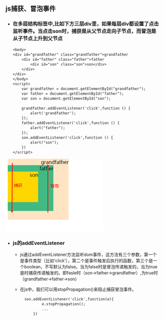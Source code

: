 ## js捕获、冒泡事件
  - ### 在多层结构标签中,比如下方三层div里，如果每层div都设置了点击监听事件。当点击son时，捕获是从父节点走向子节点，而冒泡是从子节点上升到父节点  

		<body>
		<div id="grandfather" class="grandfather">grandfather
		    <div id="father" class="father">father
		        <div id="son" class="son">son</div>
		    </div>
		</div>
		</body>
		<script>
		    var grandfather = document.getElementById("grandfather");
		    var father = document.getElementById("father");
		    var son = document.getElementById("son");
		
		    grandfather.addEventListener('click',function () {
		        alert('grandfather');
		    });
		    father.addEventListener('click',function () {
		        alert("father");
		    });
		    son.addEventListener('click',function () {
		        alert("son");
		    })
		</script>
![图片](../images/js事件冒泡.png)

  - ### js的addEventListener
    - js通过addEventListener方法监听dom事件，这方法有三个参数，第一个是事件类型（比如‘click’），第二个是事件触发后执行的函数，第三个是一个boolean，不写默认为false。当为false时是冒泡传递触发的，当为true是时捕获传递触发的。即fasle时（son->father->grandfather）,为true时（grandfather->father->son）  
    - 在js中，我们可以用stopPropagation()来阻止捕获冒泡事件。
     
    		son.addEventListener('click',function(e){
					e.stopPropagation();
					...
				})
    
    